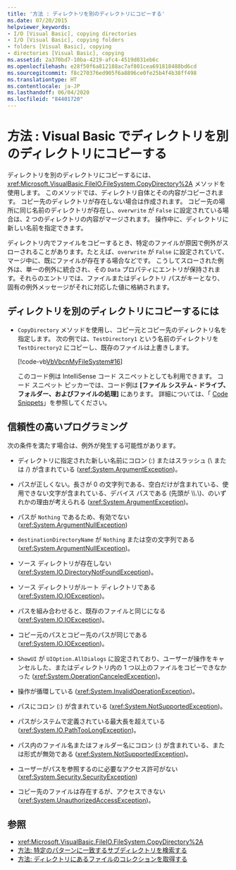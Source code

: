 ```yaml
---
title: '方法 : ディレクトリを別のディレクトリにコピーする'
ms.date: 07/20/2015
helpviewer_keywords:
- I/O [Visual Basic], copying directories
- I/O [Visual Basic], copying folders
- folders [Visual Basic], copying
- directories [Visual Basic], copying
ms.assetid: 2a370bd7-10ba-4219-afc4-4519d031eb6c
ms.openlocfilehash: e28f50f6a812188ac7af801cea691818488bd6cd
ms.sourcegitcommit: f8c270376ed905f6a8896ce0fe25b4f4b38ff498
ms.translationtype: HT
ms.contentlocale: ja-JP
ms.lasthandoff: 06/04/2020
ms.locfileid: "84401720"
---
```

# <a name="how-to-copy-a-directory-to-another-directory-in-visual-basic"></a>方法 : Visual Basic でディレクトリを別のディレクトリにコピーする

ディレクトリを別のディレクトリにコピーするには、<xref:Microsoft.VisualBasic.FileIO.FileSystem.CopyDirectory%2A> メソッドを使用します。 このメソッドでは、ディレクトリ自体とその内容がコピーされます。 コピー先のディレクトリが存在しない場合は作成されます。 コピー先の場所に同じ名前のディレクトリが存在し、`overwrite` が `False` に設定されている場合は、2 つのディレクトリの内容がマージされます。 操作中に、ディレクトリに新しい名前を指定できます。

ディレクトリ内でファイルをコピーするとき、特定のファイルが原因で例外がスローされることがあります。たとえば、`overwrite` が `False` に設定されていて、マージ中に、既にファイルが存在する場合などです。 こうしてスローされた例外は、単一の例外に統合され、その `Data` プロパティにエントリが保持されます。それらのエントリでは、ファイルまたはディレクトリ パスがキーとなり、固有の例外メッセージがそれに対応した値に格納されます。

## <a name="to-copy-a-directory-to-another-directory"></a>ディレクトリを別のディレクトリにコピーするには

- `CopyDirectory` メソッドを使用し、コピー元とコピー先のディレクトリ名を指定します。 次の例では、`TestDirectory1` という名前のディレクトリを `TestDirectory2` にコピーし、既存のファイルは上書きします。

    [!code-vb[VbVbcnMyFileSystem#16](~/samples/snippets/visualbasic/VS_Snippets_VBCSharp/VbVbcnMyFileSystem/VB/Class1.vb#16)]

    このコード例は IntelliSense コード スニペットとしても利用できます。 コード スニペット ピッカーでは、コード例は **[ファイル システム - ドライブ、フォルダー、およびファイルの処理]** にあります。 詳細については、「 [Code Snippets](/visualstudio/ide/code-snippets)」を参照してください。

## <a name="robust-programming"></a>信頼性の高いプログラミング

次の条件を満たす場合は、例外が発生する可能性があります。

- ディレクトリに指定された新しい名前にコロン (:) またはスラッシュ (\ または /) が含まれている (<xref:System.ArgumentException>)。

- パスが正しくない。長さが 0 の文字列である、空白だけが含まれている、使用できない文字が含まれている、デバイス パスである (先頭が \\\\.\\)、のいずれかの理由が考えられる (<xref:System.ArgumentException>)。

- パスが `Nothing` であるため、有効でない (<xref:System.ArgumentNullException>)

- `destinationDirectoryName` が `Nothing` または空の文字列である (<xref:System.ArgumentNullException>)。

- ソース ディレクトリが存在しない (<xref:System.IO.DirectoryNotFoundException>)。

- ソース ディレクトリがルート ディレクトリである (<xref:System.IO.IOException>)。

- パスを組み合わせると、既存のファイルと同じになる (<xref:System.IO.IOException>)。

- コピー元のパスとコピー先のパスが同じである (<xref:System.IO.IOException>)。

- `ShowUI` が `UIOption.AllDialogs` に設定されており、ユーザーが操作をキャンセルした、またはディレクトリ内の 1 つ以上のファイルをコピーできなかった (<xref:System.OperationCanceledException>)。

- 操作が循環している (<xref:System.InvalidOperationException>)。

- パスにコロン (:) が含まれている (<xref:System.NotSupportedException>)。

- パスがシステムで定義されている最大長を超えている (<xref:System.IO.PathTooLongException>)。

- パス内のファイル名またはフォルダー名にコロン (:) が含まれている、または形式が無効である (<xref:System.NotSupportedException>)。

- ユーザーがパスを参照するのに必要なアクセス許可がない (<xref:System.Security.SecurityException>)

- コピー先のファイルは存在するが、アクセスできない (<xref:System.UnauthorizedAccessException>)。

## <a name="see-also"></a>参照

- <xref:Microsoft.VisualBasic.FileIO.FileSystem.CopyDirectory%2A>
- [方法: 特定のパターンに一致するサブディレクトリを検索する](how-to-find-subdirectories-with-a-specific-pattern.md)
- [方法: ディレクトリにあるファイルのコレクションを取得する](how-to-get-the-collection-of-files-in-a-directory.md)
